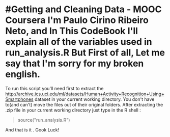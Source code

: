 #Getting and Cleaning Data - MOOC Coursera
I'm Paulo Cirino Ribeiro Neto, and In This CodeBook I'll explain all of the variables used in run_analysis.R
But First of all, Let me say that I'm sorry for my broken english.
==================================================================

To run this script you'll need first to extract the http://archive.ics.uci.edu/ml/datasets/Human+Activity+Recognition+Using+Smartphones dataset in your current working directory.
You don't have to(and can't) move the files out of their original folders.
After extracting the .zip file in your current working directory just type in the R shell :
>source("run_analysis.R")

And that is it .
Gook Luck!
